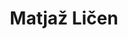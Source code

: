 ---
SICRIS: 15295
draft: false
fixName: matjaž_ličen
location: null
mailInfo: null
officeHours: null
profName: Matjaž Ličen
profTitle: Collaborator
telephoneInfo: null
title: Matjaž Ličen
---